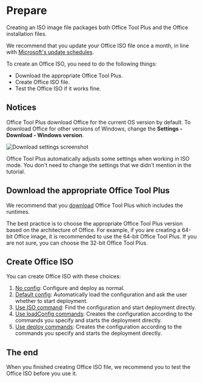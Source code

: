 # Prepare

Creating an ISO image file packages both Office Tool Plus and the Office installation files.

We recommend that you update your Office ISO file once a month, in line with [Microsoft's update schedules](/usage/deploy/settings/basic#update-channel).

To create an Office ISO, you need to do the following things:

- Download the appropriate Office Tool Plus.
- Create Office ISO file.
- Test the Office ISO if it works fine.

## Notices

Office Tool Plus download Office for the current OS version by default. To download Office for other versions of Windows, change the **Settings - Download - Windows version**.

![Download settings screenshot](/images/en-us/settings/download-settings.webp)

Office Tool Plus automatically adjusts some settings when working in ISO mode. You don't need to change the settings that we didn't mention in the tutorial.

## Download the appropriate Office Tool Plus

We recommend that you [download](/introduction/download) Office Tool Plus which includes the runtimes.

The best practice is to choose the appropriate Office Tool Plus version based on the architecture of Office. For example, if you are creating a 64-bit Office image, it is recommended to use the 64-bit Office Tool Plus. If you are not sure, you can choose the 32-bit Office Tool Plus.

## Create Office ISO

You can create Office ISO with these choices:

1. [No config](no-config.md): Configure and deploy as normal.
2. [Default config](default-config.md): Automatically load the configuration and ask the user whether to start deployment.
3. [Use ISO command](iso-command.md): Find the configuration and start deployment directly.
4. [Use loadConfig commands](config-command.md): Creates the configuration according to the commands you specify and starts the deployment directly.
5. [Use deploy commands](deploy-command.md): Creates the configuration according to the commands you specify and starts the deployment directly.

## The end

When you finished creating Office ISO file, we recommend you to test the Office ISO before you use it.
